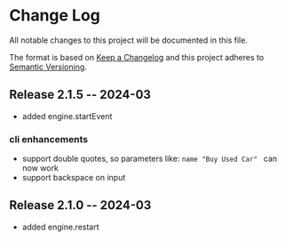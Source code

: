 # Change Log
All notable changes to this project will be documented in this file.

The format is based on [Keep a Changelog](http://keepachangelog.com/)
and this project adheres to [Semantic Versioning](http://semver.org/).

<!---
your comment goes here
and here
## [Unreleased]
### Added

### Changed
-->
## Release 2.1.5 -- 2024-03
- added engine.startEvent
### cli enhancements
- support double quotes, so parameters like: `name "Buy Used Car" ` can now work
- support backspace on input


## Release 2.1.0 -- 2024-03
- added engine.restart
